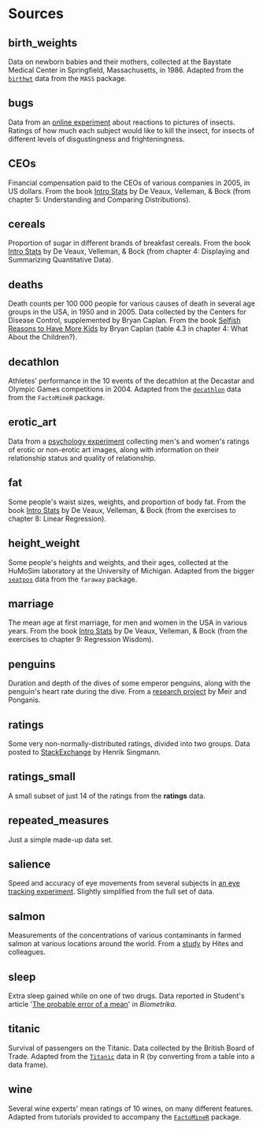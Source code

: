 # Sources

## birth_weights

Data on newborn babies and their mothers, collected at the Baystate Medical Center in Springfield, Massachusetts, in 1986. Adapted from the [`birthwt`](https://www.rdocumentation.org/packages/MASS/topics/birthwt) data from the `MASS` package.

## bugs

Data from an [online experiment](https://doi.org/10.1016/j.chb.2013.01.024) about reactions to pictures of insects. Ratings of how much each subject would like to kill the insect, for insects of different levels of disgustingness and frighteningness.

## CEOs

Financial compensation paid to the CEOs of various companies in 2005, in US dollars. From the book [Intro Stats](http://catalogue.pearsoned.co.uk/educator/product/Intro-Stats-Pearson-New-International-Edition/9781292022505.page) by De Veaux, Velleman, & Bock (from chapter 5: Understanding and Comparing Distributions).

## cereals

Proportion of sugar in different brands of breakfast cereals. From the book [Intro Stats](http://catalogue.pearsoned.co.uk/educator/product/Intro-Stats-Pearson-New-International-Edition/9781292022505.page) by De Veaux, Velleman, & Bock (from chapter 4: Displaying and Summarizing Quantitative Data).

## deaths

Death counts per 100 000 people for various causes of death in several age groups in the USA, in 1950 and in 2005. Data collected by the Centers for Disease Control, supplemented by Bryan Caplan. From the book [Selfish Reasons to Have More Kids](https://www.basicbooks.com/titles/bryan-caplan/selfish-reasons-to-have-more-kids/9780465028610/) by Bryan Caplan (table 4.3 in chapter 4: What About the Children?).

## decathlon

Athletes' performance in the 10 events of the decathlon at the Decastar and Olympic Games competitions in 2004. Adapted from the [`decathlon`](https://www.rdocumentation.org/packages/FactoMineR/topics/decathlon) data from the `FactoMineR` package.

## erotic_art

Data from a [psychology experiment](https://doi.org/10.1016/j.jesp.2016.11.003) collecting men's and women's ratings of erotic or non-erotic art images, along with information on their relationship status and quality of relationship.

## fat

Some people's waist sizes, weights, and proportion of body fat. From the book [Intro Stats](http://catalogue.pearsoned.co.uk/educator/product/Intro-Stats-Pearson-New-International-Edition/9781292022505.page) by De Veaux, Velleman, & Bock (from the exercises to chapter 8: Linear Regression).

## height_weight

Some people's heights and weights, and their ages, collected at the HuMoSim laboratory at the University of Michigan. Adapted from the bigger [`seatpos`](https://www.rdocumentation.org/packages/faraway/topics/seatpos) data from the `faraway` package.

## marriage

The mean age at first marriage, for men and women in the USA in various years. From the book [Intro Stats](http://catalogue.pearsoned.co.uk/educator/product/Intro-Stats-Pearson-New-International-Edition/9781292022505.page) by De Veaux, Velleman, & Bock (from the exercises to chapter 9: Regression Wisdom).

## penguins

Duration and depth of the dives of some emperor penguins, along with the penguin's heart rate during the dive. From a [research project](https://doi.org/10.1242/jeb.013235) by Meir and Ponganis.

## ratings

Some very non-normally-distributed ratings, divided into two groups. Data posted to [StackExchange](https://stats.stackexchange.com/questions/6127/which-permutation-test-implementation-in-r-to-use-instead-of-t-tests-paired-and) by Henrik Singmann.

## ratings_small

A small subset of just 14 of the ratings from the **ratings** data.

## repeated_measures

Just a simple made-up data set.

## salience

Speed and accuracy of eye movements from several subjects in [an eye tracking experiment](https://doi.org/10.3758/s13414-017-1480-9). Slightly simplified from the full set of data.

## salmon

Measurements of the concentrations of various contaminants in farmed salmon at various locations around the world. From a [study](https://doi.org/10.1126/science.1091447) by Hites and colleagues.

## sleep

Extra sleep gained while on one of two drugs. Data reported in Student's article '[The probable error of a mean](https://www.jstor.org/stable/2331554)' in *Biometrika*.

## titanic

Survival of passengers on the Titanic. Data collected by the British Board of Trade. Adapted from the [`Titanic`](https://www.rdocumentation.org/packages/datasets/topics/Titanic) data in R (by converting from a table into a data frame).

## wine

Several wine experts' mean ratings of 10 wines, on many different features. Adapted from tutorials provided to accompany the [`FactoMineR`](http://factominer.free.fr/course/index.html) package.
